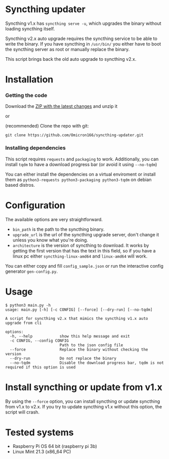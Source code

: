 # Syncthing updater
Syncthing v1.x has `syncthing serve -u`, which upgrades the binary without loading syncthing itself.

Syncthing v2.x auto upgrade requires the syncthing service to be able to write the binary. If you have syncthing in `/usr/bin/` you either have to boot the syncthing server as root or manually replace the binary.

This script brings back the old auto upgrade to syncthing v2.x.
# Installation
### Getting the code
Download the [ZIP with the latest changes](https://github.com/Omicron166/syncthing-updater/archive/refs/heads/master.zip) and unzip it

or

(recommended) Clone the repo with git:
```
git clone https://github.com/Omicron166/syncthing-updater.git
```
### Installing dependencies
This script requires `requests` and `packaging` to work. Additionally, you can install `tqdm` to have a download progress bar (or avoid it using `--no-tqdm`)

You can either install the dependencies on a virtual enviroment or install them as `python3-requests python3-packaging python3-tqdm` on debian based distros.

# Configuration
The available options are very straightforward.
- `bin_path` is the path to the syncthing binary.
- `upgrade_url` is the url of the syncthing upgrade server, don't change it unless you know what you're doing.
- `architecture` is the version of syncthing to download. It works by getting the first version that has the text in this field, so if you have a linux pc either `syncthing-linux-amd64` and `linux-amd64` will work.

You can either copy and fill `config_sample.json` or run the interactive config generator `gen-config.py`.
# Usage
```
$ python3 main.py -h
usage: main.py [-h] [-c CONFIG] [--force] [--dry-run] [--no-tqdm]

A script for syncthing v2.x that mimics the syncthing v1.x auto upgrade from cli

options:
  -h, --help            show this help message and exit
  -c CONFIG, --config CONFIG
                        Path to the json config file
  --force               Replace the binary without checking the version
  --dry-run             Do not replace the binary
  --no-tqdm             Disable the download progress bar, tqdm is not required if this option is used
```
# Install syncthing or update from v1.x
By using the `--force` option, you can install syncthing or update syncthing from v1.x to v2.x. If you try to update syncthing v1.x without this option, the script will crash.
# Tested systems
- Raspberry Pi OS 64 bit (raspberry pi 3b)
- Linux Mint 21.3 (x86_64 PC)
